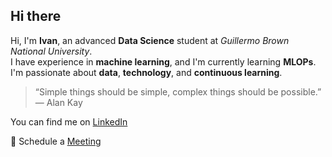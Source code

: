 ## Hi there

Hi, I'm **Ivan**, an advanced **Data Science** student at *Guillermo Brown National University*.  
I have experience in **machine learning**, and I'm currently learning **MLOPs**.  
I'm passionate about **data**, **technology**, and **continuous learning**.  

> “Simple things should be simple, complex things should be possible.” — Alan Kay

You can find me on [LinkedIn](https://www.linkedin.com/in/ledesma-ivan/)

📆 Schedule a [Meeting](https://cal.com/ledesma-ivan)

